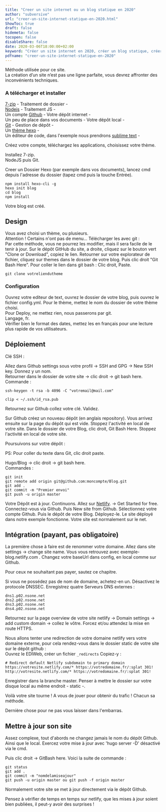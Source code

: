 ```yaml
---
title: "Creer un site internet ou un blog statique en 2020"
author: "subversive"
url: "creer-un-site-internet-statique-en-2020.html"
ShowToc: true
draft: false
hidemeta: false
tocopen: false
disableShare: false
date: 2020-03-06T18:00:00+02:00
keyword: "Créer un site internet en 2020, créer un blog statique, créer un site internet statique, creer un site statique, créer un site, hugo cms, hugo, gohugo, cms statique, website"
pdfname: "creer-un-site-internet-statique-en-2020"
---
```


Méthode utilisée pour ce site.  
La création d’un site n’est pas une ligne parfaite, vous devrez affronter des inconvénients techniques.
<!--more-->

### A télécharger et installer

[7-zip](https://www.7-zip.org/) - Traitement de dossier -  
[Nodejs](https://nodejs.org/en/) - Traitement JS -  
Un compte [Github](https://github.com/) - Votre dépôt internet -  
Un peu de place dans vos documents - Votre dépôt local -  
[Git](https://git-scm.com/) - Gestion de dépôt -  
Un [thème hexo](https://hexo.io/themes/) -  
Un éditeur de code, dans l'exemple nous prendrons [sublime text](https://www.sublimetext.com/) -  

Créez votre compte, téléchargez les applications, choisissez votre thème.  

Installez 7-zip.  
NodeJS puis Git.  

Creer un Dossier Hexo (par exemple dans vos documents), lancez cmd depuis l'adresse du dossier (tapez cmd puis la touche Entrée).  

````angular2
npm install hexo-cli -g
hexo init blog
cd blog
npm install
````

Votre blog est créé.  

## Design

Vous avez choisi un thème, ou plusieurs.  
Attention ! Certains n'ont pas de menu...
Télécharger les avec git :  
Par cette méthode, vous ne pourrez les modifier, mais il sera facile de le tenir à jour.
Sur le dépôt GitHub du site, a droite, cliquez sur le bouton vert "Clone or Download", copiez le lien.
Retourner sur votre explorateur de fichier, cliquez sur themes dans le dossier de votre blog.
Puis clic droit "Git Bash Here".
Pour coller le lien dans git bash : Clic droit, Paste.

```angular2
git clone votreliendutheme
```

### Configuration

Ouvrez votre editeur de text, ouvrez le dossier de votre blog, puis ouvrez le fichier config.yml.
Pour le thème, mettez le nom du dossier de votre thème choisi.  
Pour Deploy, ne mettez rien, nous passerons par git.  
Langage, fr.  
Vérifier bien le format des dates, mettez les en français pour une lecture plus rapide de vos utilisateurs.

## Déploiement

Clé SSH :

Allez dans Github settings sous votre profil -> SSH and GPG -> New SSH key. Donnez y un nom.  
Retourner dans le dossier de votre site -> clic droit -> git bash here.  
Commande :

```angular2
ssh-keygen -t rsa -b 4096 -C "votremail@mail.com"
```


```angular2
clip < ~/.ssh/id_rsa.pub
```

Retournez sur Github collez votre clé. Validez.

Sur Github créez un nouveau dépôt (en anglais repository). Vous arrivez ensuite sur la page du dépôt qui est vide. Stoppez l'activité en local de votre site.
Dans le dossier de votre Blog, clic droit, Git Bash Here. Stoppez l'activité en local de votre site.

Poursuivons sur votre dépôt :

PS: Pour coller du texte dans Git, clic droit paste.

Hugo/Blog -> clic droit -> git bash here.  
Commandes :

```angular2
git init  
git remote add origin git@github.com:moncompte/Blog.git  
git add .  
git commit -m "Premier envoi"  
git push -u origin master  
```

Votre Dépôt est à jour. Continuons. Allez sur [Netlify](https://www.netlify.com/). -> Get Started for free. Connectez-vous via Github.
Puis New site from Github. Sélectionnez votre compte Github. Puis le dépôt de votre Blog. Déployez-le.
Le site déployé dans notre exemple fonctionne. Votre site est normalement sur le net.

## Intégration (payant, pas obligatoire)

La première chose à faire est de renommer votre domaine. Allez dans site settings -> change site name. Vous vous retrouvez avec exemple-blog.netlify.com . Changez votre baseUrl dans config, en local comme sur Github.

Pour ceux ne souhaitant pas payer, sautez ce chapitre.

Si vous ne possédez pas de nom de domaine, achetez-en un. Désactivez le protocole DNSSEC. Enregistrez quatre Serveurs DNS externes :

```angular2
dns1.p02.nsone.net  
dns2.p02.nsone.net  
dns3.p02.nsone.net  
dns4.p02.nsone.net
```

Retournez sur la page overview de votre site netlify -> Domain settings -> add custom domain -> collez le vôtre. Forcez et/ou attendez la mise en route HTTPS.

Nous allons tenter une redirection de votre domaine netlify vers votre domaine externe, pour cela rendez-vous dans le dossier static de votre site sur le dépôt github :  
Ouvrez le EDIWeb, créer un fichier ```_redirects``` Copiez-y :


```angular2
# Redirect default Netlify subdomain to primary domain
https://votresite.netlify.com/* https://votredomaine.fr/:splat 301!
http://votresite.netlify.com/* https://votredomaine.fr/:splat 301!

```

Enregistrer dans la branche master.
Penser à mettre le dossier sur votre disque local au même endroit - static -.

Voilà votre site tourne !
A vous de jouer pour obtenir du trafic ! Chacun sa méthode.

Dernière chose pour ne pas vous laisser dans l'embarras.

## Mettre à jour son site

Assez complexe, tout d'abords ne changez jamais le nom du dépôt Github. Ainsi que le local.
Exercez votre mise à jour avec 'hugo server -D' désactivé via le cmd.

Puis clic droit -> GitBash here. Voici la suite de commande :

```angular2
git status
git add .  
git commit -m "nomdelamiseajour"
git push -u origin master ou git push -f origin master  
```
Normalement votre site se met à jour directement via le dépôt Github.

Pensez à vérifier de temps en temps sur netlify, que les mises à jour soient bien publiées, il peut-y avoir des surprises !
